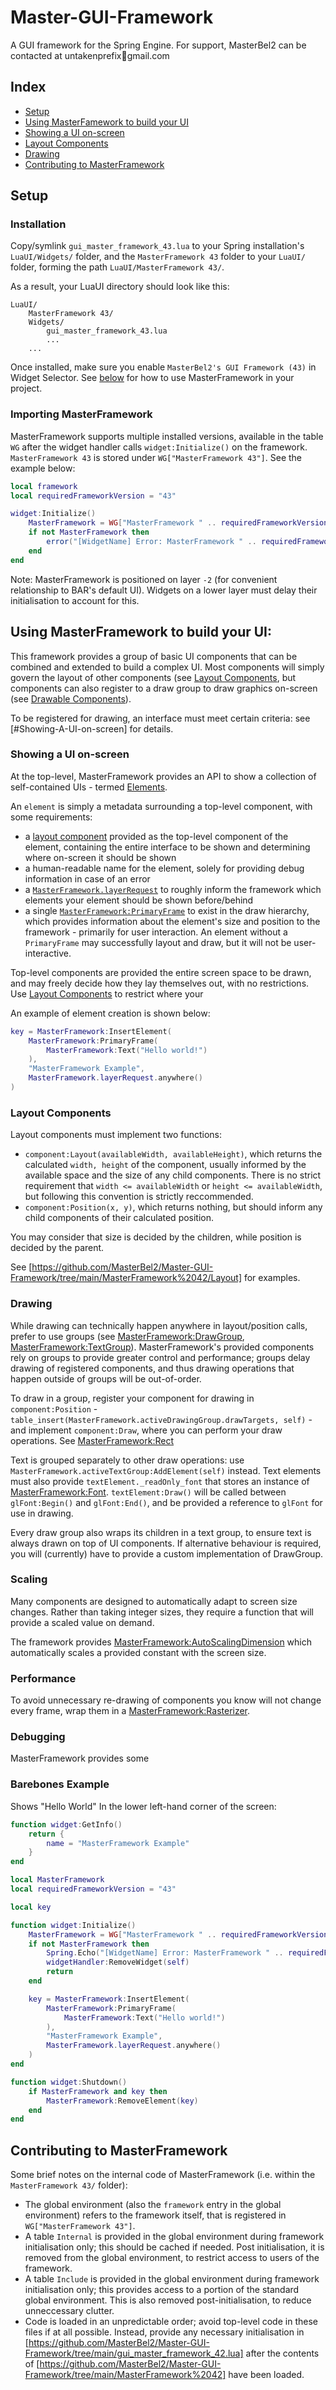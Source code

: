 # Master-GUI-Framework

A GUI framework for the Spring Engine. For support, MasterBel2 can be contacted at untakenprefix🍎gmail.com

## Index

- [Setup](#Setup)
- [Using MasterFamework to build your UI](#Using-MasterFramework-to-build-your-UI)
 - [Showing a UI on-screen](#Showing-a-UI-on-screen)
 - [Layout Components](#Layout-Components)
 - [Drawing](#Drawing)
- [Contributing to MasterFramework](#Contributing-to-MasterFramework)

## Setup

### Installation

Copy/symlink `gui_master_framework_43.lua` to your Spring installation's `LuaUI/Widgets/` folder, and the `MasterFramework 43` folder to your `LuaUI/` folder, forming the path `LuaUI/MasterFramework 43/`.

As a result, your LuaUI directory should look like this:
```
LuaUI/
    MasterFramework 43/
    Widgets/
        gui_master_framework_43.lua
        ...
    ...
```

Once installed, make sure you enable `MasterBel2's GUI Framework (43)` in Widget Selector. See [below](#Using-MasterFramework-to-build-your-UI) for how to use MasterFramework in your project.

### Importing MasterFramework

MasterFramework supports multiple installed versions, available in the table `WG` after the widget handler calls `widget:Initialize()` on the framework. 
`MasterFramework 43` is stored under `WG["MasterFramework 43"]`.
See the example below:

```lua
local framework
local requiredFrameworkVersion = "43"

widget:Initialize()
    MasterFramework = WG["MasterFramework " .. requiredFrameworkVersion]
    if not MasterFramework then
        error("[WidgetName] Error: MasterFramework " .. requiredFrameworkVersion .. " not found! Removing self.")
    end
end
```

Note: MasterFramework is positioned on layer `-2` (for convenient relationship to BAR's default UI). Widgets on a lower layer must delay their initialisation to account for this.

## Using MasterFramework to build your UI:

This framework provides a group of basic UI components that can be combined and extended to build a complex UI. 
Most components will simply govern the layout of other components (see [Layout Components](#Layout-Components), but components can also register to a draw group to draw graphics on-screen (see [Drawable Components](#Drawable-Components)).

To be registered for drawing, an interface must meet certain criteria: see [#Showing-A-UI-on-screen] for details.

### Showing a UI on-screen

At the top-level, MasterFramework provides an API to show a collection of self-contained UIs - termed [Elements](#Elements).

An `element` is simply a metadata surrounding a top-level component, with some requirements:
- a [layout component](#Layout-Components) provided as the top-level component of the element, containing the entire interface to be shown and determining where on-screen it should be shown
- a human-readable name for the element, solely for providing debug information in case of an error
- a [`MasterFramework.layerRequest`](#Layers) to roughly inform the framework which elements your element should be shown before/behind
- a single [`MasterFramework:PrimaryFrame`](#Primary-Frame) to exist in the draw hierarchy, which provides information about the element's size and position to the framework - primarily for user interaction. An element without a `PrimaryFrame` may successfully layout and draw, but it will not be user-interactive.

Top-level components are provided the entire screen space to be drawn, and may freely decide how they lay themselves out, with no restrictions. Use [Layout Components](#Layout-Components) to restrict where your 

An example of element creation is shown below: 

```lua
key = MasterFramework:InsertElement(
	MasterFramework:PrimaryFrame(
	    MasterFramework:Text("Hello world!")
	),
	"MasterFramework Example",
	MasterFramework.layerRequest.anywhere()
)
```

### Layout Components

Layout components must implement two functions: 
- `component:Layout(availableWidth, availableHeight)`, which returns the calculated `width, height` of the component, usually informed by the available space and the size of any child components. There is no strict requirement that `width <= availableWidth` or `height <= availableWidth`, but following this convention is strictly reccommended.
- `component:Position(x, y)`, which returns nothing, but should inform any child components of their calculated position. 

You may consider that size is decided by the children, while position is decided by the parent. 

See [https://github.com/MasterBel2/Master-GUI-Framework/tree/main/MasterFramework%2042/Layout] for examples.

### Drawing

While drawing can technically happen anywhere in layout/position calls, prefer to use groups (see [MasterFramework:DrawGroup](https://github.com/MasterBel2/Master-GUI-Framework/tree/main/MasterFramework%2042/Drawing/DrawingGroup.lua), [MasterFramework:TextGroup](https://github.com/MasterBel2/Master-GUI-Framework/tree/main/MasterFramework%2042/Drawing/Text/TextGroup.lua)). 
MasterFramework's provided components rely on groups to provide greater control and performance; groups delay drawing of registered components, and thus drawing operations that happen outside of groups will be out-of-order.

To draw in a group, register your component for drawing in `component:Position` - `table_insert(MasterFramework.activeDrawingGroup.drawTargets, self)` - and implement `component:Draw`, where you can perform your draw operations. 
See [MasterFramework:Rect](https://github.com/MasterBel2/Master-GUI-Framework/tree/main/MasterFramework%2042/Drawing/DrawingGroup.lua)

Text is grouped separately to other draw operations: use `MasterFramework.activeTextGroup:AddElement(self)` instead. 
Text elements must also provide `textElement._readOnly_font` that stores an instance of [MasterFramework:Font](https://github.com/MasterBel2/Master-GUI-Framework/tree/main/MasterFramework%2042/Drawing/Text/Font.lua). 
`textElement:Draw()` will be called between `glFont:Begin()` and `glFont:End()`, and be provided a reference to `glFont` for use in drawing.

Every draw group also wraps its children in a text group, to ensure text is always drawn on top of UI components. If alternative behaviour is required, you will (currently) have to provide a custom implementation of DrawGroup.

### Scaling

Many components are designed to automatically adapt to screen size changes. Rather than taking integer sizes, they require a function that will provide a scaled value on demand.

The framework provides [MasterFramework:AutoScalingDimension](https://github.com/MasterBel2/Master-GUI-Framework/tree/main/MasterFramework%2042/scaling.lua) which automatically scales a provided constant with the screen size.

### Performance

To avoid unnecessary re-drawing of components you know will not change every frame, wrap them in a [MasterFramework:Rasterizer](https://github.com/MasterBel2/Master-GUI-Framework/tree/main/MasterFramework%2042/Drawing/Rasterizer.lua).

### Debugging

MasterFramework provides some 

### Barebones Example

Shows "Hello World" In the lower left-hand corner of the screen:

```lua
function widget:GetInfo()
    return {
        name = "MasterFramework Example"
    }
end

local MasterFramework
local requiredFrameworkVersion = "43"

local key

function widget:Initialize()
    MasterFramework = WG["MasterFramework " .. requiredFrameworkVersion]
    if not MasterFramework then
        Spring.Echo("[WidgetName] Error: MasterFramework " .. requiredFrameworkVersion .. " not found! Removing self.")
        widgetHandler:RemoveWidget(self)
        return
    end

    key = MasterFramework:InsertElement(
        MasterFramework:PrimaryFrame(
            MasterFramework:Text("Hello world!")
        ),
        "MasterFramework Example",
        MasterFramework.layerRequest.anywhere()
    )
end

function widget:Shutdown()
    if MasterFramework and key then
        MasterFramework:RemoveElement(key)
    end
end
```

## Contributing to MasterFramework

Some brief notes on the internal code of MasterFramework (i.e. within the `MasterFramework 43/` folder):

- The global environment (also the `framework` entry in the global environment) refers to the framework itself, that is registered in `WG["MasterFramework 43"]`. 
- A table `Internal` is provided in the global environment during framework initialisation only; this should be cached if needed. Post initialisation, it is removed from the global environment, to restrict access to users of the framework.
- A table `Include` is provided in the global environment during framework initialisation only; this provides access to a portion of the standard global environment. This is also removed post-initialisation, to reduce unneccessary clutter.
- Code is loaded in an unpredictable order; avoid top-level code in these files if at all possible. Instead, provide any necessary initialisation in [https://github.com/MasterBel2/Master-GUI-Framework/tree/main/gui_master_framework_42.lua] after the contents of [https://github.com/MasterBel2/Master-GUI-Framework/tree/main/MasterFramework%2042] have been loaded.

